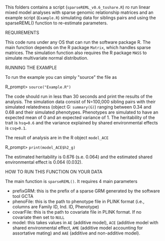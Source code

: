 This folders contains a script (`sparseREML_v0.6_toshare.R`) ro run linear mixed model analyses with sparse genomic relationship matrices and an example script (`Example.R`) simulating data for siblings pairs and using the sparseREML() function to re-estimate parameters.

REQUIREMENTS

This code runs under any OS that can run the software package R.
The main function depends on the R package `Matrix`, which handles sparse matrices.
The simulation function also requires the R package `MASS` to simulate multivariate normal distribution. 

RUNNING THE EXAMPLE

To run the example you can simply "source" the file as

R_prompt> `source("Example.R")`

The code should run in less than 30 seconds and print the results of the analysis.
The simulation data consist of N=100,000 sibling pairs with their simulated relatedness (object G: `summary(G)`) ranging between 0.34 and 0.68 and their simulated phenotypes.
Phenotypes are simulated to have an expected mean of 0 and an expected variance of 1. The heritability of the trait is `hsq=0.6` and the variance explained by shared environmental effects is `csq=0.1`.

The result of analysis are in the R object `model_ACE`

R_prompt> `print(model_ACE$h2_g)`

The estimated heritability is 0.676 (s.e. 0.064) and the estimated shared environmental effect is 0.064 (0.032).

HOW TO RUN THIS FUNCTION ON YOUR DATA

The main function is `sparseREML()`. It requires 4 main parameters

- prefixGRM: this is the prefix of a sparse GRM generated by the software tool GCTA
- phenoFile: this is the path to phenotype file in PLINK format (i.e., columns are Family ID, Ind. ID, Phenotype)
- covarFile: this is the path to covariate file in PLINK format. If no covariate then set to `NULL`
- model: this takes values in `AE` (additive model), `ACE` (additive model with shared environmental effect, `AME` (additive model accounting for assortative mating) and `AAE` (additive and non-additive model).


